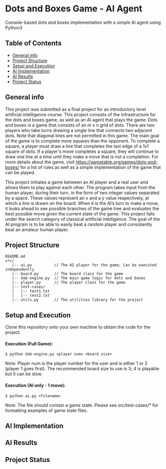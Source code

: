 # Dots and Boxes Game - AI Agent
Console-based dots and boxes implementation with a simple AI agent using Python3

## Table of Contents
* [General info](#general-info)
* [Project Structure](#project-structure)
* [Setup and Execution](#setup-and-execution)
* [AI Implementation](#ai-implementation)
* [AI Results](#ai-results)
* [Project Status](#project-status)

## General info
This project was submitted as a final project for an introductory level artificial intelligence course. This project consists of the infrastructure for the dots and boxes game, as well as an AI agent that plays the game. Dots and boxes is a game that consists of an m x n grid of dots. There are two players who take turns drawing a single line that connects two adjacent dots. Note that diagonal lines are not permitted in this game. The main goal of the game is to complete more squares than the opponent. To complete a square, a player must draw a line that completes the last edge of a 1x1 square of dots. If a player's move completes a square, they will continue to draw one line at a time until they make a move that is not a completion. For more details about the game, visit https://gametable.org/games/dots-and-boxes/ for a list of rules as well as a simple implementation of the game that can be played.  

This project initiates a game between an AI player and a real user and allows them to play against each other. The program takes input from the human player, during their turn, in the form of two integer values separated by a space. These values represent an x and a y value respectively, at which a line is drawn on the board. When it is the AI’s turn to make a move, it looks ahead to see possible branches of the game tree and evaluates the best possible move given the current state of the game. This project falls under the search category of classical artificial intelligence. The goal of the AI program is to be able to easily beat a random player and consistently beat an amateur human player. 

## Project Structure
```
README.md
src/
   |-- ai.py          // The AI player for the game; Can be executed independently
   |-- board.py       // The board class for the game
   |-- dab-engine.py  // The main game logic for dots and boxes
   |-- player.py      // The player class for the game
   |-- test-cases/    
   |   |-- test1.txt
   |   |-- test2.txt
   |-- utils.py       // The utilities library for the project

```

## Setup and Execution
Clone this repository onto your own machine to obtain the code for the project.  

#### Execution (Full Game):
```
$ python dab-engine.py <player num> <board size>
```
Note: Player num is the player number for the user and is either 1 or 2 (player 1 goes first). The recommended board size to use is 3; 4 is playable but it can be slow.  

#### Execution (AI only - 1 move):
```
$ python ai.py <filename>
```
Note: The file should contain a game state. Please see src/test-cases/* for formatting examples of game state files.

## AI Implementation

## AI Results

## Project Status 
